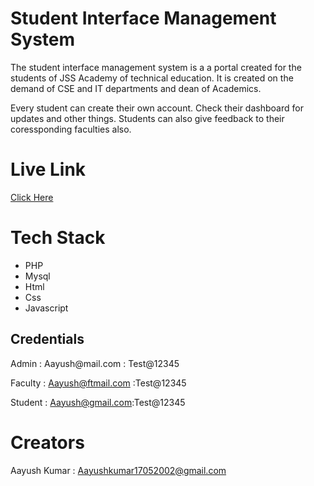 # Student Interface Management System

The student interface management system is a a portal created for the students of JSS Academy of technical education. It is created on the demand of CSE and IT departments and dean of Academics.

Every student can create their own account. Check their dashboard for updates and other things. 
Students can also give feedback to their coressponding faculties also.


# Live Link

<a href="http://feedbackapp.great-site.net/">Click Here</a>

# Tech Stack 
<ul>
<li>PHP</li>
<li>Mysql</li>
<li>Html</li>
<li>Css</li>
<li>Javascript</li>
</ul>

<H2>Credentials</H2>
Admin : Aayush@mail.com : Test@12345

Faculty : Aayush@ftmail.com :Test@12345

Student : Aayush@gmail.com:Test@12345

# Creators 
Aayush Kumar : Aayushkumar17052002@gmail.com
